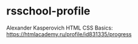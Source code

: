 # rsschool-profile
Alexander Kasperovich
HTML CSS Basics: https://htmlacademy.ru/profile/id831335/progress
